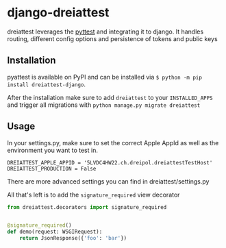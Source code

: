 # django-dreiattest

dreiattest leverages the [pyttest](https://github.com/dreipol/pyattest) and integrating it to django. It handles
routing, different config options and persistence of tokens and public keys

## Installation

pyattest is available on PyPI and can be installed via `$ python -m pip install dreiattest-django`.

After the installation make sure to add `dreiattest` to your `INSTALLED_APPS` and trigger all migrations
with `python manage.py migrate dreiattest`

## Usage

In your settings.py, make sure to set the correct Apple AppId as well as the environment you want to test in.

```
DREIATTEST_APPLE_APPID = '5LVDC4HW22.ch.dreipol.dreiattestTestHost'
DREIATTEST_PRODUCTION = False
```

There are more advanced settings you can find in dreiattest/settings.py

All that's left is to add the `signature_required` view decorator

```python
from dreiattest.decorators import signature_required


@signature_required()
def demo(request: WSGIRequest):
    return JsonResponse({'foo': 'bar'})

```
